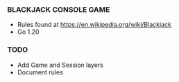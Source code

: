 ### BLACKJACK CONSOLE GAME

- Rules found at https://en.wikipedia.org/wiki/Blackjack
- Go 1.20

### TODO

- Add Game and Session layers
- Document rules